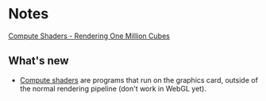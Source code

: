 # Notes

[Compute Shaders - Rendering One Million Cubes](https://catlikecoding.com/unity/tutorials/basics/compute-shaders/)

## What's new
- [Compute shaders](https://docs.unity3d.com/Manual/class-ComputeShader.html) are programs that run on the graphics card, outside of the normal rendering pipeline (don't work in WebGL yet).
